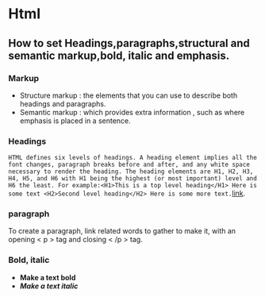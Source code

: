 # Html
## How to set Headings,paragraphs,structural and semantic markup,bold, italic and emphasis.
### Markup
* Structure markup : the elements that you can use to describe both headings and paragraphs.
* Semantic markup : which provides extra information , such as where emphasis is placed in a sentence.
 ### Headings
 ```HTML defines six levels of headings. A heading element implies all the font changes, paragraph breaks before and after, and any white space necessary to render the heading. The heading elements are H1, H2, H3, H4, H5, and H6 with H1 being the highest (or most important) level and H6 the least. For example:<H1>This is a top level heading</H1> Here is some text <H2>Second level heading</H2> Here is some more text.```[link](https://www.w3.org/MarkUp/html3/headings.html).
### paragraph
To create a paragraph, link related words to gather to make it, with an opening < p >
tag and closing < /p > tag.
### Bold, italic
* <b> **Make a text bold**
* <i> *Make a text italic*
